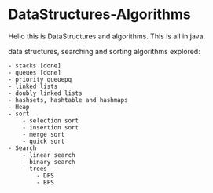 # DataStructures-Algorithms

Hello this is DataStructures and algorithms. This is all in java.

data structures, searching and sorting algorithms explored: 
    
    
    - stacks [done]
    - queues [done]
    - priority queuepq
    - linked lists 
    - doubly linked lists
    - hashsets, hashtable and hashmaps
    - Heap
    - sort
        - selection sort
        - insertion sort
        - merge sort
        - quick sort
    - Search   
        - linear search 
        - binary search
        - trees
            - DFS
            - BFS
    
